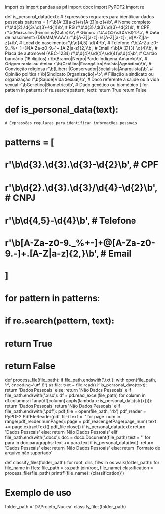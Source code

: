 import os
import pandas as pd
import docx
import PyPDF2
import re


def is_personal_data(text):
    # Expressões regulares para identificar dados pessoais
    patterns = [
        r'\b[A-Z][a-z]+\s[A-Z][a-z]+\b',  # Nome completo
        r'\b\d{2}.\d{3}.\d{3}-\d{1}\b',  # RG
        r'\b\d{3}.\d{3}.\d{3}-\d{2}\b',  # CPF
        r'\b(Masculino|Feminino|Outro)\b',  # Gênero
        r'\b\d{2}/\d{2}/\d{4}\b',  # Data de nascimento (DD/MM/AAAA)
        r'\b[A-Z][a-z]+\s[A-Z][a-z]+,\s[A-Z][a-z]+\b',  # Local de nascimento
        r'\b\d{4,5}-\d{4}\b',  # Telefone
        r'\b[A-Za-z0-9._%+-]+@[A-Za-z0-9.-]+\.[A-Z|a-z]{2,}\b',  # Email
        r'\b[A-Z]{3}-\d{4}\b',  # Placa de automóvel (ABC-1234)
        r'\b\d{4}\s\d{4}\s\d{4}\s\d{4}\b',  # Cartão bancário (16 dígitos)
        r'\b(Branco|Negro|Pardo|Indígena|Amarelo)\b',  # Origem racial ou étnica
        r'\b(Católica|Evangélica|Ateísta|Agnóstica)\b',  # Convicção religiosa
        r'\b(Liberal|Conservador|Socialista|Anarquista)\b',  # Opinião política
        r'\b[Sindicato|Organização]+\b',  # Filiação a sindicato ou organização
        r'\b(Saúde|Vida Sexual)\b',  # Dado referente à saúde ou à vida sexual
        r'\bGenético|Biométrico\b',  # Dado genético ou biométrico
    ]
    for pattern in patterns:
        if re.search(pattern, text):
            return True
    return False

# def is_personal_data(text):
    # Expressões regulares para identificar informações pessoais
#    patterns = [
#        r'\b\d{3}.\d{3}.\d{3}-\d{2}\b',  # CPF
#       r'\b\d{2}.\d{3}.\d{3}/\d{4}-\d{2}\b',  # CNPJ
#        r'\b\d{4,5}-\d{4}\b',  # Telefone
#        r'\b[A-Za-z0-9._%+-]+@[A-Za-z0-9.-]+\.[A-Z|a-z]{2,}\b',  # Email
#    ]
#    for pattern in patterns:
#        if re.search(pattern, text):
#            return True
#    return False


def process_file(file_path):
    if file_path.endswith('.txt'):
        with open(file_path, 'r', encoding='utf-8') as file:
            text = file.read()
            if is_personal_data(text):
                return 'Dados Pessoais'
            else:
                return 'Não Dados Pessoais'
    elif file_path.endswith('.xlsx'):
        df = pd.read_excel(file_path)
        for column in df.columns:
            if any(df[column].apply(lambda x: is_personal_data(str(x)))):
                return 'Dados Pessoais'
        return 'Não Dados Pessoais'
    elif file_path.endswith('.pdf'):
        pdf_file = open(file_path, 'rb')
        pdf_reader = PyPDF2.PdfFileReader(pdf_file)
        text = ''
        for page_num in range(pdf_reader.numPages):
            page = pdf_reader.getPage(page_num)
            text += page.extractText()
        pdf_file.close()
        if is_personal_data(text):
            return 'Dados Pessoais'
        else:
            return 'Não Dados Pessoais'
    elif file_path.endswith('.docx'):
        doc = docx.Document(file_path)
        text = ''
        for para in doc.paragraphs:
            text += para.text
        if is_personal_data(text):
            return 'Dados Pessoais'
        else:
            return 'Não Dados Pessoais'
    else:
        return 'Formato de arquivo não suportado'


def classify_files(folder_path):
    for root, dirs, files in os.walk(folder_path):
        for file_name in files:
            file_path = os.path.join(root, file_name)
            classification = process_file(file_path)
            print(f'{file_name}: {classification}')

# Exemplo de uso
folder_path = 'D:\Projeto_Nuclea'
classify_files(folder_path)
